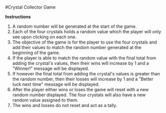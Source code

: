 #Crystal Collector Game

**Instructions**

1.  A random number will be generated at the start of the game.
2.  Each of the four crystals holds a random value which the player will only see upon clicking on each one.
3.  The objective of the game is for the player to use the four crystals and add their values to match the random number generated at the beginning of the game.
4.  If the player is able to match the random value with the final total from adding the crystal's values, then their wins will increase by 1 and a "Winner!" message will be displayed.
5.  If however the final total from adding the crystal's values is greater than the random number, then their losses will increase by 1 and a "Better luck next time" message will be displayed.
6.  After the player either wins or loses the game will reset with a new random number displayed. The four crystals will also have a new random value assigned to them.
7.  The wins and losses do not reset and act as a tally.
